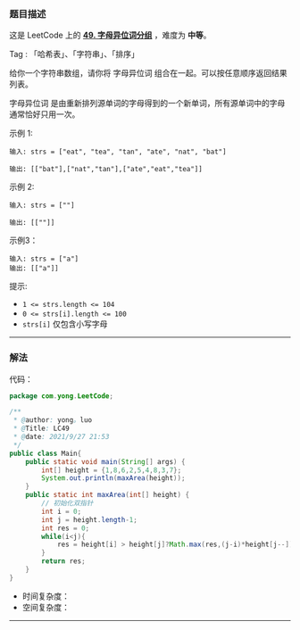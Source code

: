 ### 题目描述

这是 LeetCode 上的 **[49. 字母异位词分组]([力扣](https://leetcode.cn/problems/group-anagrams/))** ，难度为 **中等**。

Tag : 「哈希表」、「字符串」、「排序」

给你一个字符串数组，请你将 字母异位词 组合在一起。可以按任意顺序返回结果列表。

字母异位词 是由重新排列源单词的字母得到的一个新单词，所有源单词中的字母通常恰好只用一次。

示例 1:

```
输入: strs = ["eat", "tea", "tan", "ate", "nat", "bat"]

输出: [["bat"],["nat","tan"],["ate","eat","tea"]]
```

示例 2:

```
输入: strs = [""]

输出: [[""]]
```

示例3：

```
输入: strs = ["a"]
输出: [["a"]]
```

提示:

- `1 <= strs.length <= 104`
- `0 <= strs[i].length <= 100`
- `strs[i]` 仅包含小写字母

---

### 解法



代码：

```Java
package com.yong.LeetCode;

/**
 * @author: yong。luo
 * @Title: LC49
 * @date: 2021/9/27 21:53
 */
public class Main{
    public static void main(String[] args) {
        int[] height = {1,8,6,2,5,4,8,3,7};
        System.out.println(maxArea(height));
    }
    public static int maxArea(int[] height) {
        // 初始化双指针
        int i = 0;
        int j = height.length-1;
        int res = 0;
        while(i<j){
            res = height[i] > height[j]?Math.max(res,(j-i)*height[j--]):Math.max(res,(j-i)*height[i++]);
        }
        return res;
    }
}


```

* 时间复杂度：
* 空间复杂度：

---

### 
